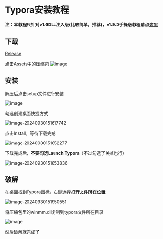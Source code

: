 # Typora安装教程

**注：本教程只针对v1.6DLL注入版(比较简单，推荐)，v1.9.5手操版教程请点[这里](docs/Install/READMEv1.9.5.md)**

## 下载

[Release](https://github.com/OAOSS-CUP/Typora/releases)

点击Assets中的压缩包
![image](https://github.com/user-attachments/assets/88b3fecc-c5d1-4409-8656-da7ca646eb0b)

## 安装

解压后点击setup文件进行安装

![image](https://github.com/user-attachments/assets/fa365ceb-6729-4b33-ab6c-3e236b67356d)

勾选创建桌面快捷方式

![image-20240930151617742](https://github.com/user-attachments/assets/cb177e15-3902-432b-98c7-51a8c885e212)

点击Install，等待下载完成

![image-20240930151652277](https://github.com/user-attachments/assets/45e98106-0f91-4e39-8a7b-fd3b97acfa62)

下载完成后，**不要勾选Launch Typora**（不过勾选了关掉也行）

![image-20240930151853836](https://github.com/user-attachments/assets/32069226-2ae6-41df-abfc-c15bf9a1f61f)

## 破解

在桌面找到Typora图标，右键选择**打开文件所在位置**

![image-20240930151950551](https://github.com/user-attachments/assets/497d342d-7840-4469-b0dd-319b84e0f5cc)

将压缩包里的winmm.dll复制到typora文件所在目录

![image](https://github.com/user-attachments/assets/39fb4035-6930-41b0-a21e-5fe8173f1b81)

然后破解就完成了
